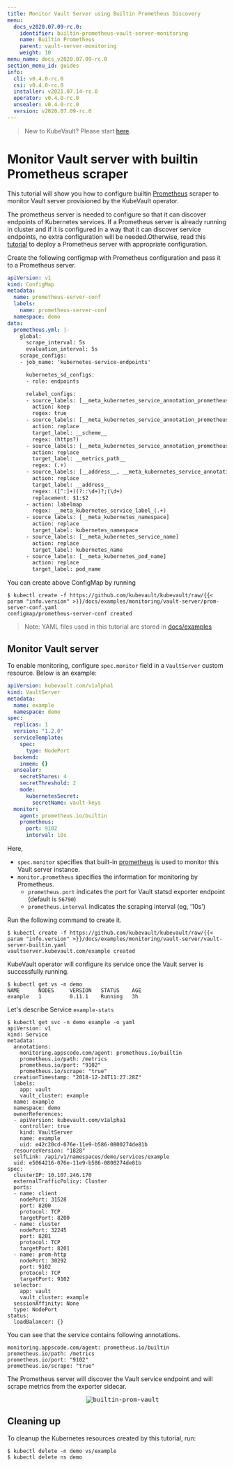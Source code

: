 ```yaml
---
title: Monitor Vault Server using Builtin Prometheus Discovery
menu:
  docs_v2020.07.09-rc.0:
    identifier: builtin-prometheus-vault-server-monitoring
    name: Builtin Prometheus
    parent: vault-server-monitoring
    weight: 10
menu_name: docs_v2020.07.09-rc.0
section_menu_id: guides
info:
  cli: v0.4.0-rc.0
  csi: v0.4.0-rc.0
  installer: v2021.07.14-rc.0
  operator: v0.4.0-rc.0
  unsealer: v0.4.0-rc.0
  version: v2020.07.09-rc.0
---
```


> New to KubeVault? Please start [here](/docs/v2020.07.09-rc.0/concepts/README).

# Monitor Vault server with builtin Prometheus scraper

This tutorial will show you how to configure builtin [Prometheus](https://github.com/prometheus/prometheus) scraper to monitor Vault server provisioned by the KubeVault operator.

The prometheus server is needed to configure so that it can discover endpoints of Kubernetes services. If a Prometheus server is already running in cluster and if it is configured in a way that it can discover service endpoints, no extra configuration will be needed.Otherwise, read this [tutorial](https://github.com/appscode/third-party-tools/tree/master/monitoring/prometheus/builtin/README.md) to deploy a Prometheus server with appropriate configuration.

Create the following configmap with Prometheus configuration and pass it to a Prometheus server.

```yaml
apiVersion: v1
kind: ConfigMap
metadata:
  name: prometheus-server-conf
  labels:
    name: prometheus-server-conf
  namespace: demo
data:
  prometheus.yml: |-
    global:
      scrape_interval: 5s
      evaluation_interval: 5s
    scrape_configs:
    - job_name: 'kubernetes-service-endpoints'

      kubernetes_sd_configs:
      - role: endpoints

      relabel_configs:
      - source_labels: [__meta_kubernetes_service_annotation_prometheus_io_scrape]
        action: keep
        regex: true
      - source_labels: [__meta_kubernetes_service_annotation_prometheus_io_scheme]
        action: replace
        target_label: __scheme__
        regex: (https?)
      - source_labels: [__meta_kubernetes_service_annotation_prometheus_io_path]
        action: replace
        target_label: __metrics_path__
        regex: (.+)
      - source_labels: [__address__, __meta_kubernetes_service_annotation_prometheus_io_port]
        action: replace
        target_label: __address__
        regex: ([^:]+)(?::\d+)?;(\d+)
        replacement: $1:$2
      - action: labelmap
        regex: __meta_kubernetes_service_label_(.+)
      - source_labels: [__meta_kubernetes_namespace]
        action: replace
        target_label: kubernetes_namespace
      - source_labels: [__meta_kubernetes_service_name]
        action: replace
        target_label: kubernetes_name
      - source_labels: [__meta_kubernetes_pod_name]
        action: replace
        target_label: pod_name
```

You can create above ConfigMap by running

```console
$ kubectl create -f https://github.com/kubevault/kubevault/raw/{{< param "info.version" >}}/docs/examples/monitoring/vault-server/prom-server-conf.yaml
configmap/prometheus-server-conf created
```

> Note: YAML files used in this tutorial are stored in [docs/examples](/docs/v2020.07.09-rc.0/examples)

## Monitor Vault server

To enable monitoring, configure `spec.monitor` field in a `VaultServer` custom resource. Below is an example:

```yaml
apiVersion: kubevault.com/v1alpha1
kind: VaultServer
metadata:
  name: example
  namespace: demo
spec:
  replicas: 1
  version: "1.2.0"
  serviceTemplate:
    spec:
      type: NodePort
  backend:
    inmem: {}
  unsealer:
    secretShares: 4
    secretThreshold: 2
    mode:
      kubernetesSecret:
        secretName: vault-keys
  monitor:
    agent: prometheus.io/builtin
    prometheus:
      port: 9102
      interval: 10s

```

Here,

- `spec.monitor` specifies that built-in [prometheus](https://github.com/prometheus/prometheus) is used to monitor this Vault server instance.
- `monitor.prometheus` specifies the information for monitoring by Prometheus.
  - `prometheus.port` indicates the port for Vault statsd exporter endpoint (default is `56790`)
  - `prometheus.interval` indicates the scraping interval (eg, '10s')

Run the following command to create it.

```console
$ kubectl create -f https://github.com/kubevault/kubevault/raw/{{< param "info.version" >}}/docs/examples/monitoring/vault-server/vault-server-builtin.yaml
vaultserver.kubevault.com/example created
```

KubeVault operator will configure its service once the Vault server is successfully running.

```console
$ kubectl get vs -n demo
NAME      NODES     VERSION   STATUS    AGE
example   1         0.11.1    Running   3h
```

Let's describe Service `example-stats`

```console
$ kubectl get svc -n demo example -o yaml
apiVersion: v1
kind: Service
metadata:
  annotations:
    monitoring.appscode.com/agent: prometheus.io/builtin
    prometheus.io/path: /metrics
    prometheus.io/port: "9102"
    prometheus.io/scrape: "true"
  creationTimestamp: "2018-12-24T11:27:28Z"
  labels:
    app: vault
    vault_cluster: example
  name: example
  namespace: demo
  ownerReferences:
  - apiVersion: kubevault.com/v1alpha1
    controller: true
    kind: VaultServer
    name: example
    uid: e42c20cd-076e-11e9-b586-0800274de81b
  resourceVersion: "1828"
  selfLink: /api/v1/namespaces/demo/services/example
  uid: e5064216-076e-11e9-b586-0800274de81b
spec:
  clusterIP: 10.107.246.170
  externalTrafficPolicy: Cluster
  ports:
  - name: client
    nodePort: 31528
    port: 8200
    protocol: TCP
    targetPort: 8200
  - name: cluster
    nodePort: 32245
    port: 8201
    protocol: TCP
    targetPort: 8201
  - name: prom-http
    nodePort: 30292
    port: 9102
    protocol: TCP
    targetPort: 9102
  selector:
    app: vault
    vault_cluster: example
  sessionAffinity: None
  type: NodePort
status:
  loadBalancer: {}

```

You can see that the service contains following annotations.

```console
monitoring.appscode.com/agent: prometheus.io/builtin
prometheus.io/path: /metrics
prometheus.io/port: "9102"
prometheus.io/scrape: "true"
```

The Prometheus server will discover the Vault service endpoint and will scrape metrics from the exporter sidecar.

<p align="center">
  <kbd>
    <img alt="builtin-prom-vault"  src="/docs/v2020.07.09-rc.0/images/monitoring/builtin-prom-vault.jpg">
  </kbd>
</p>

## Cleaning up

To cleanup the Kubernetes resources created by this tutorial, run:

```console
$ kubectl delete -n demo vs/example
$ kubectl delete ns demo
```


